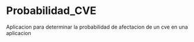 # Probabilidad_CVE
Aplicacion para determinar la probabilidad de afectacion de un cve en una aplicacion
